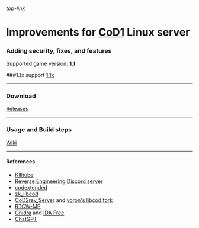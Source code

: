 ###### top-link
# Improvements for [CoD1](https://en.wikipedia.org/wiki/Call_of_Duty_(video_game)) Linux server
### Adding security, fixes, and features
Supported game version: **1.1**

###1.1x support
[1.1x](https://github.com/xtnded/iw1x-server/tree/iw1.1x)
___
### Download
[Releases](https://github.com/xtnded/iw1x-server/releases)
___
### Usage and Build steps
[Wiki](https://github.com/xtnded/iw1x-server/wiki)
___
#### References
- [Killtube](https://www.killtube.org/)
- [Reverse Engineering Discord server](https://discord.gg/rtfm)
- [codextended](https://github.com/xtnded/codextended)
- [zk_libcod](https://github.com/ibuddieat/zk_libcod)
- [CoD2rev_Server](https://github.com/voron00/CoD2rev_Server) and [voron's libcod fork](https://github.com/voron00/libcod)
- [RTCW-MP](https://github.com/id-Software/RTCW-MP)
- [Ghidra](https://en.wikipedia.org/wiki/Ghidra) and [IDA Free](https://hex-rays.com/ida-free/)
- [ChatGPT](https://chat.openai.com/)
